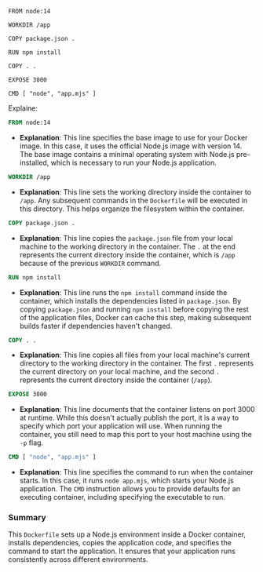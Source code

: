 ```Docker
FROM node:14

WORKDIR /app

COPY package.json .

RUN npm install

COPY . .

EXPOSE 3000

CMD [ "node", "app.mjs" ]
```

Explaine:

```Dockerfile
FROM node:14
```
- **Explanation**: This line specifies the base image to use for your Docker image. In this case, it uses the official Node.js image with version 14. The base image contains a minimal operating system with Node.js pre-installed, which is necessary to run your Node.js application.

```Dockerfile
WORKDIR /app
```
- **Explanation**: This line sets the working directory inside the container to `/app`. Any subsequent commands in the `Dockerfile` will be executed in this directory. This helps organize the filesystem within the container.

```Dockerfile
COPY package.json .
```
- **Explanation**: This line copies the `package.json` file from your local machine to the working directory in the container. The `.` at the end represents the current directory inside the container, which is `/app` because of the previous `WORKDIR` command.

```Dockerfile
RUN npm install
```
- **Explanation**: This line runs the `npm install` command inside the container, which installs the dependencies listed in `package.json`. By copying `package.json` and running `npm install` before copying the rest of the application files, Docker can cache this step, making subsequent builds faster if dependencies haven't changed.

```Dockerfile
COPY . .
```
- **Explanation**: This line copies all files from your local machine's current directory to the working directory in the container. The first `.` represents the current directory on your local machine, and the second `.` represents the current directory inside the container (`/app`).

```Dockerfile
EXPOSE 3000
```
- **Explanation**: This line documents that the container listens on port 3000 at runtime. While this doesn't actually publish the port, it is a way to specify which port your application will use. When running the container, you still need to map this port to your host machine using the `-p` flag.

```Dockerfile
CMD [ "node", "app.mjs" ]
```
- **Explanation**: This line specifies the command to run when the container starts. In this case, it runs `node app.mjs`, which starts your Node.js application. The `CMD` instruction allows you to provide defaults for an executing container, including specifying the executable to run.

### Summary

This `Dockerfile` sets up a Node.js environment inside a Docker container, installs dependencies, copies the application code, and specifies the command to start the application. It ensures that your application runs consistently across different environments.
